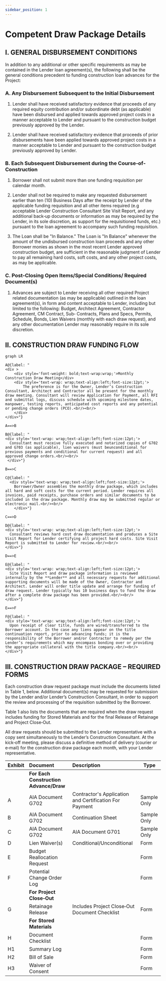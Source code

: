 ```yaml
---
sidebar_position: 1
---
```


# Competent Draw Package Details

## I. GENERAL DISBURSEMENT CONDITIONS

In addition to any additional or other specific requirements as may be contained in the Lender loan agreement(s), the following shall be the general conditions precedent to funding construction loan advances for the Project:

### A. Any Disbursement Subsequent to the Initial Disbursement

1. Lender shall have received satisfactory evidence that proceeds of any required equity contribution and/or subordinate debt (as applicable) have been disbursed and applied towards approved project costs in a manner acceptable to Lender and pursuant to the construction budget previously approved by the Lender.

2. Lender shall have received satisfactory evidence that proceeds of prior disbursements have been applied towards approved project costs in a manner acceptable to Lender and pursuant to the construction budget previously approved by Lender.

### B. Each Subsequent Disbursement during the Course‐of‐Construction

1. Borrower shall not submit more than one funding requisition per calendar month.

2. Lender shall not be required to make any requested disbursement earlier than ten (10) Business Days after the receipt by Lender of the applicable funding requisition and all other items required (e.g acceptable Lender Construction Consultant Site Visit Report, and any additional back‐up documents or information as may be required by the Lender, in its sole discretion, as support for the requisitioned funds, etc.) pursuant to the loan agreement to accompany such funding requisition.

3. The Loan shall be "In Balance." The Loan is "In Balance" whenever the amount of the undisbursed construction loan proceeds and any other Borrower monies as shown in the most recent Lender approved construction budget, are sufficient in the reasonable judgment of Lender to pay all remaining hard costs, soft costs, and any other project costs, as may be applicable.

### C. Post‐Closing Open Items/Special Conditions/ Required Document(s)

1. Advances are subject to Lender receiving all other required Project related documentation (as may be
   applicable) outlined in the loan agreement(s), in form and content acceptable to Lender, including but
   limited to the following: Budget, Architect Agreement, Contractor Agreement, CM Contract, Sub‐
   Contracts, Plans and Specs, Permits, Schedule, Bonds, Lien Waivers (monthly with each draw request),
   and any other documentation Lender may reasonably require in its sole discretion.

## II. CONSTRUCTION DRAW FUNDING FLOW

```mermaid
graph LR

A@{label: "
<div >
    <div style='font-weight: bold;text-wrap:wrap;'>Monthly Construction Draw Meeting</div>
    <div style='text-wrap: wrap;text-align:left;font-size:12pt;'>
        The preference is for the Owner, Lender’s Construction Consultant, Architect and Contractor all be present for the monthly draw meeting. Consultant will review Application for Payment, all RFI and submittal logs, discuss schedule with upcoming milestone dates, manpower, testing reports, anticipated cost reports and any potential or pending change orders (PCO).<br/><br/>
    </div>
</div>"}

A==>B

B@{label: "
<div style='text-wrap: wrap;text-align:left;font-size:12pt;'>
  Consultant must receive fully executed and notarized copies of G702 and G703 (as applicable), lien waivers (must beunconditional for previous payments and conditional for current request) and all approved change orders.<br/><br/>
 </div>"}

B==>C

C@{label: "
  <div style='text-wrap: wrap;text-align:left;font-size:12pt;'>
    Borrower/Owner assembles the monthly draw package, which includes all hard and soft costs for the current period. Lender requires all invoices, paid receipts, purchase orders and similar documents to be included in the draw package. Monthly draw may be submitted regular or electronic mail.<br/><br/>
    </div>"}

C==>D

D@{label: "
<div style='text-wrap: wrap;text-align:left;font-size:12pt;'>
  Consultant reviews hard cost draw documentation and produces a Site Visit Report for Lender certifying all project hard costs. Site Visit Report is submitted to Lender for review.<br/><br/>
</div>"}

D==>E

E@{label: "
<div style='text-wrap: wrap;text-align:left;font-size:12pt;'>
  Site Visit Report and draw package information is reviewed internally by the **Lender** and all necessary requests for additional supporting documents will be made of the Owner, Contractor and Architect. Lender will order title update and arrange for funding of draw request. Lender typically has 10 business days to fund the draw after a complete draw package has been provided.<br/><br/>
</div>"}

E==>F

F@{label: "
<div style='text-wrap: wrap;text-align:left;font-size:12pt;'>
  Upon receipt of clear title, funds are wired/transferred to the Borrower account. In the case any liens appear on the title continuation report, prior to advancing funds; it is the responsibility of the Borrower and/or Contractor to remedy per the Lender’s requirements which may encompass bonding over or providing the appropriate collateral with the title company.<br/><br/>
</div>"}

```

## III. CONSTRUCTION DRAW PACKAGE – REQUIRED FORMS

Each construction draw request package must include the documents listed in Table 1, below. Additional document(s) may be requested for submission by the Lender and/or Lender’s Construction Consultant, in order to support the review and processing of the requisition submitted by the Borrower.

Table 1 also lists the documents that are required when the draw request includes funding for Stored Materials and for the final Release of Retainage and Project Close‐Out.

All draw requests should be submitted to the Lender representative with a copy sent simultaneously to the Lender’s Construction Consultant. At the kick‐off meeting, please discuss a definitive method of delivery (courier or e‐mail) for the construction draw package each month, with your Lender representative.

| Exhibit | Document                               | Description                                            | Type        |
| :------ | :------------------------------------- | :----------------------------------------------------- | ----------- |
|         | **For Each Construction Advance/Draw** |
| A       | AlA Document G702                      | Contractor's Application and Certification For Payment | Sample Only |
| B       | AlA Document G702                      | Continuation Sheet                                     | Sample Only |
| C       | AlA Document G702                      | AlA Document G701                                      | Sample Only |
| D       | Lien Waiver(s)                         | Conditional/Unconditional                              | Form        |
| E       | Budget Reallocation Request            |                                                        | Form        |
| F       | Potential Change Order Log             |                                                        | Form        |
|         | **For Project Close‐Out**              |
| G       | Retainage Release                      | Includes Project Close‐Out Document Checklist          | Form        |
|         | **For Stored Materials**               |
| H       | Document Checklist                     |                                                        | Form        |
| H1      | Summary Log                            |                                                        | Form        |
| H2      | Bill of Sale                           |                                                        | Form        |
| H3      | Waiver of Consent                      |                                                        | Form        |
